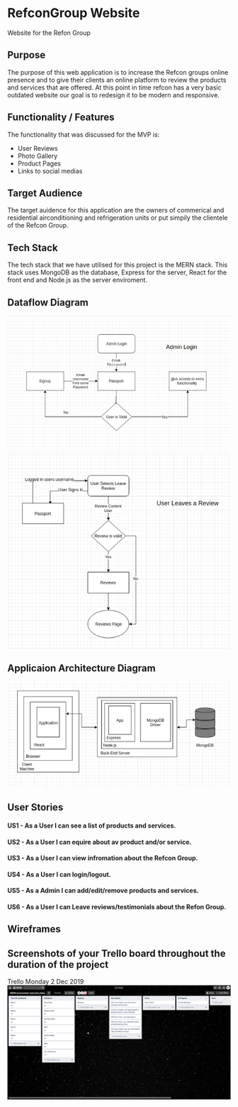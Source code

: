# RefconGroup Website
Website for the Refon Group
## Purpose
The purpose of this web application is to increase the Refcon groups online presence and to give their clients an online platform to review the products and services that are offered. At this point in time refcon has a very basic outdated website our goal is to redesign it to be modern and responsive.
## Functionality / Features
The functionality that was discussed for the MVP is:
- User Reviews
- Photo Gallery
- Product Pages
- Links to social medias
## Target Audience
The target auidence for this application are the owners of commerical and residential airconditioning and refrigeration units or put simpily the clientele of the Refcon Group. 
## Tech Stack
The tech stack that we have utilised for this project is the MERN stack. This stack uses MongoDB as the database, Express for the server, React for the front end and Node.js as the server enviroment. 
## Dataflow Diagram
![DFD Login Diagram](docs/DFDAdmin_Login.png)
![DFD Review Diagram](docs/DFDLeave_Review.png)
## Applicaion Architecture Diagram
![Application Architecture Diagram](docs/Application_Stack_Diagram.png)
## User Stories
#### US1 - As a User I can see a list of products and services.
#### US2 - As a User I can equire about av product and/or service.
#### US3 - As a User I can view infromation about the Refcon Group.
#### US4 - As a User I can login/logout.
#### US5 - As a Admin I can add/edit/remove products and services. 
#### US6 - As a User I can Leave reviews/testimonials about the Refon Group.

## Wireframes 

## Screenshots of your Trello board throughout the duration of the project

Trello Monday 2 Dec 2019
![Trello Day 1](docs/trelloScr/trello_2-12.png)
